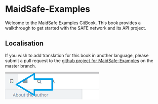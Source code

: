 # MaidSafe-Examples

Welcome to the MaidSafe Examples GitBook. This book provides a walkthrough to get started with the SAFE network and its API project.

## Localisation

If you wish to add translation for this book in another language, please submit a pull request to the [github project for MaidSafe-Examples](https://github.com/maidsafe/maidsafe-examples/) on the master branch.

![Example's project link image](./img/examples_project_link.png)

